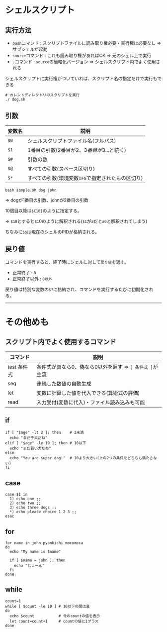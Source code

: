 # シェルスクリプト

## 実行方法

- `bash`コマンド : スクリプトファイルに読み取り権必要・実行権は必要なし => サブシェルが起動
- `source`コマンド : これも読み取り権があればOK => 元のシェル上で実行
- `.`コマンド : `source`の簡略化バージョン => シェルスクリプト内でよく使用される

シェルスクリプトに実行権がついていれば、スクリプト名の指定だけで実行もできる

```
# カレントディレクトリのスクリプトを実行
./ dog.sh
```

## 引数

| 変数名 | 説明                                              |
|--------|---------------------------------------------------|
| `$0`   | シェルスクリプトファイル名(フルパス)              |
| `$1`   | 1番目の引数(2番目が$2、3番目が$3...と続く)        |
| `$#`   | 引数の数                                          |
| `$@`   | すべての引数(スペース区切り)                      |
| `$*`   | すべての引数(環境変数`IFS`で指定されたもの区切り) |

```
bash sample.sh dog john
```

=> dogが1番目の引数、johnが2番目の引数

10個目以降は`${10}`のように指定する。

=> `$10`とすると`$1`0のように解釈される(`$1`が`a`だと`a0`と解釈されてしまう)

ちなみに`$$`は現在のシェルのPIDが格納される。

## 戻り値

コマンドを実行すると、終了時にシェルに対して`戻り値`を返す。

- 正常終了 : `0`
- 正常終了以外 : `0以外`

戻り値は特別な変数の`$?`に格納され、コマンドを実行するたびに初期化される。

---

# その他めも

## スクリプト内でよく使用するコマンド

| コマンド    | 説明                                                     |
|-------------|----------------------------------------------------------|
| test 条件式 | 条件式が真なら0、偽なら0以外を返す => `[ 条件式 ]`が主流 |
| seq         | 連続した数値の自動生成                                   |
| let         | 変数に計算した値を代入できる(算術式の評価)               |
| read        | 入力受付(変数に代入)・ファイル読み込みも可能             |


## if

```
if [ "$age" -lt 2 ]; then    # 2未満 
  echo "まだ子犬だね"
elif [ "$age" -le 10 ]; then # 10以下
  echo "まだ若い犬だね"
else
  echo "You are super dog!"  # 10より大きい(上の2つの条件をどちらも満たさない)
fi
```

## case

```
case $1 in
  1) echo one ;;
  2) echo two ;;
  3) echo three dogs ;;
  *) echo please choice 1 2 3 ;;
esac
```

## for

```
for name in john pyonkichi mocomoca
do
  echo "My name is $name"

  if [ $name = john ]; then
    echo "じょーん"
  fi
done
```

## while

```
count=1
while [ $count -le 10 ] # 10以下の間は真
do
  echo $count           # 今のcountの値を表示
  let count=count+1     # countの値に1プラス
done
```

